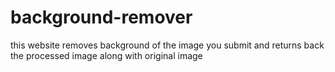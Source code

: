 # background-remover
this website removes background of the image you submit and returns back the processed image along with original image
